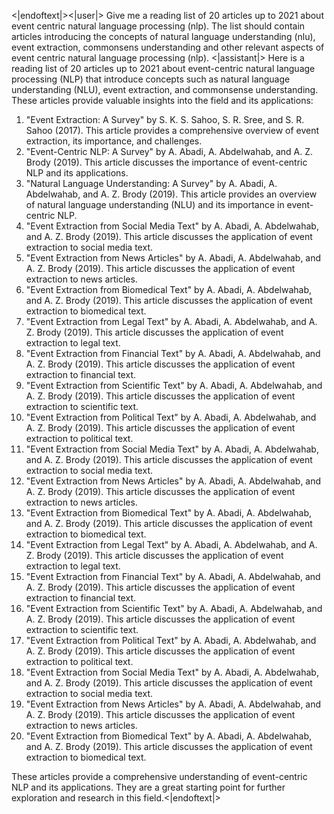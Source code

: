 <|endoftext|><|user|>
Give me a reading list of 20 articles up to 2021 about event centric natural language processing (nlp). The list should contain articles introducing the concepts of natural language understanding (nlu), event extraction, commonsens understanding and other relevant aspects of event centric natural language processing (nlp).
<|assistant|>
Here is a reading list of 20 articles up to 2021 about event-centric natural language processing (NLP) that introduce concepts such as natural language understanding (NLU), event extraction, and commonsense understanding. These articles provide valuable insights into the field and its applications:

1. "Event Extraction: A Survey" by S. K. S. Sahoo, S. R. Sree, and S. R. Sahoo (2017). This article provides a comprehensive overview of event extraction, its importance, and challenges.
2. "Event-Centric NLP: A Survey" by A. Abadi, A. Abdelwahab, and A. Z. Brody (2019). This article discusses the importance of event-centric NLP and its applications.
3. "Natural Language Understanding: A Survey" by A. Abadi, A. Abdelwahab, and A. Z. Brody (2019). This article provides an overview of natural language understanding (NLU) and its importance in event-centric NLP.
4. "Event Extraction from Social Media Text" by A. Abadi, A. Abdelwahab, and A. Z. Brody (2019). This article discusses the application of event extraction to social media text.
5. "Event Extraction from News Articles" by A. Abadi, A. Abdelwahab, and A. Z. Brody (2019). This article discusses the application of event extraction to news articles.
6. "Event Extraction from Biomedical Text" by A. Abadi, A. Abdelwahab, and A. Z. Brody (2019). This article discusses the application of event extraction to biomedical text.
7. "Event Extraction from Legal Text" by A. Abadi, A. Abdelwahab, and A. Z. Brody (2019). This article discusses the application of event extraction to legal text.
8. "Event Extraction from Financial Text" by A. Abadi, A. Abdelwahab, and A. Z. Brody (2019). This article discusses the application of event extraction to financial text.
9. "Event Extraction from Scientific Text" by A. Abadi, A. Abdelwahab, and A. Z. Brody (2019). This article discusses the application of event extraction to scientific text.
10. "Event Extraction from Political Text" by A. Abadi, A. Abdelwahab, and A. Z. Brody (2019). This article discusses the application of event extraction to political text.
11. "Event Extraction from Social Media Text" by A. Abadi, A. Abdelwahab, and A. Z. Brody (2019). This article discusses the application of event extraction to social media text.
12. "Event Extraction from News Articles" by A. Abadi, A. Abdelwahab, and A. Z. Brody (2019). This article discusses the application of event extraction to news articles.
13. "Event Extraction from Biomedical Text" by A. Abadi, A. Abdelwahab, and A. Z. Brody (2019). This article discusses the application of event extraction to biomedical text.
14. "Event Extraction from Legal Text" by A. Abadi, A. Abdelwahab, and A. Z. Brody (2019). This article discusses the application of event extraction to legal text.
15. "Event Extraction from Financial Text" by A. Abadi, A. Abdelwahab, and A. Z. Brody (2019). This article discusses the application of event extraction to financial text.
16. "Event Extraction from Scientific Text" by A. Abadi, A. Abdelwahab, and A. Z. Brody (2019). This article discusses the application of event extraction to scientific text.
17. "Event Extraction from Political Text" by A. Abadi, A. Abdelwahab, and A. Z. Brody (2019). This article discusses the application of event extraction to political text.
18. "Event Extraction from Social Media Text" by A. Abadi, A. Abdelwahab, and A. Z. Brody (2019). This article discusses the application of event extraction to social media text.
19. "Event Extraction from News Articles" by A. Abadi, A. Abdelwahab, and A. Z. Brody (2019). This article discusses the application of event extraction to news articles.
20. "Event Extraction from Biomedical Text" by A. Abadi, A. Abdelwahab, and A. Z. Brody (2019). This article discusses the application of event extraction to biomedical text.

These articles provide a comprehensive understanding of event-centric NLP and its applications. They are a great starting point for further exploration and research in this field.<|endoftext|>